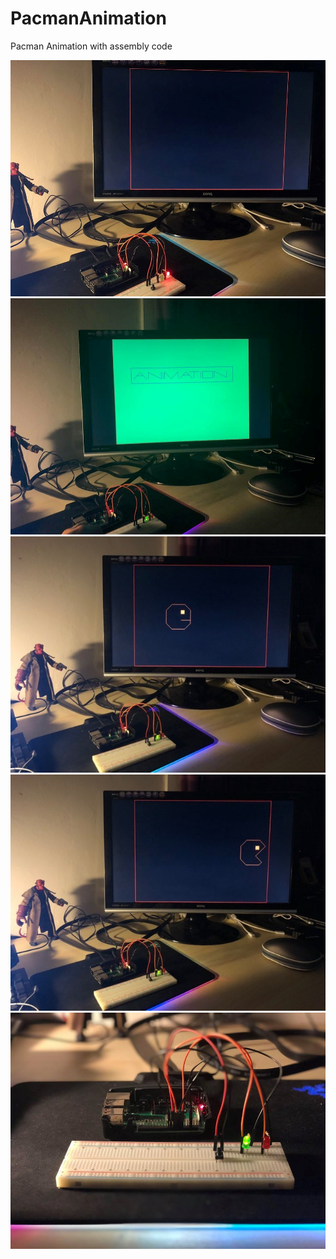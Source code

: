 # PacmanAnimation
Pacman Animation with assembly code

![](images/1.jpg)
![](images/2.jpg)
![](images/3.jpg)
![](images/4.jpg)
![](images/5.jpg)

